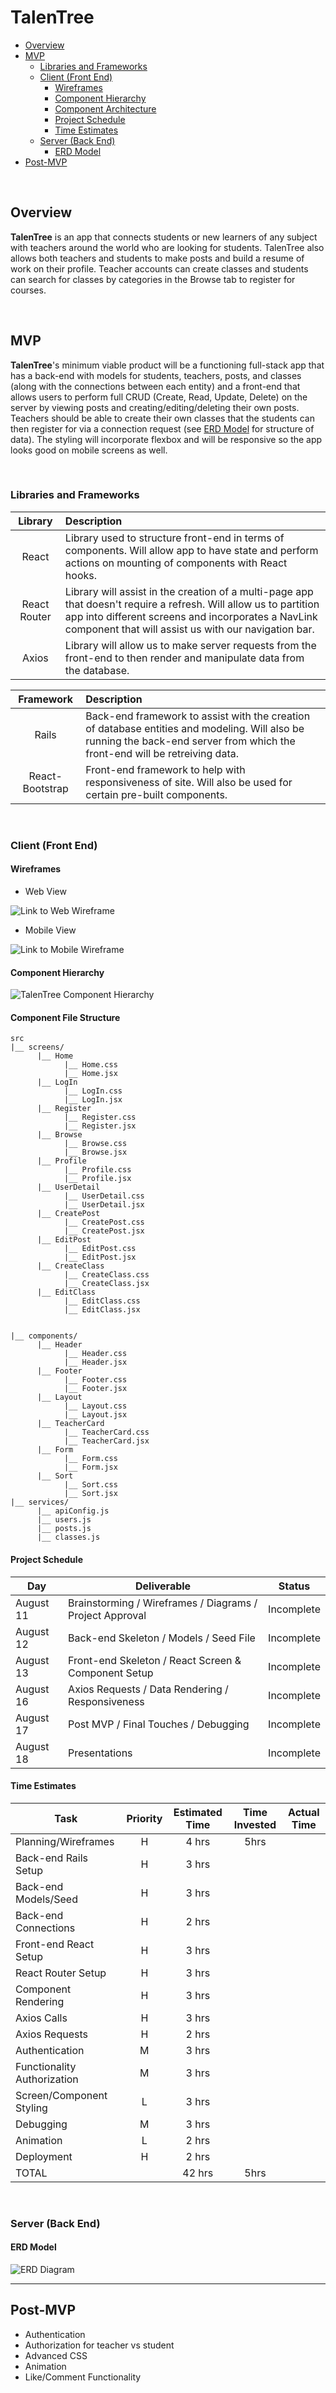 # TalenTree

- [Overview](#overview)
- [MVP](#mvp)
  - [Libraries and Frameworks](#libraries-and-frameworks)
  - [Client (Front End)](#client-front-end)
    - [Wireframes](#wireframes)
    - [Component Hierarchy](#component-hierarchy)
    - [Component Architecture](#component-architecture)
    - [Project Schedule](#project-schedule)
    - [Time Estimates](#time-estimates)
  - [Server (Back End)](#server-back-end)
    - [ERD Model](#erd-model)
- [Post-MVP](#post-mvp)

<br>

## Overview

**TalenTree** is an app that connects students or new learners of any subject with teachers around the world who are looking for students. TalenTree also allows both teachers and students to make posts and build a resume of work on their profile. Teacher accounts can create classes and students can search for classes by categories in the Browse tab to register for courses.

<br>

## MVP

**TalenTree**'s minimum viable product will be a functioning full-stack app that has a back-end with models for students, teachers, posts, and classes (along with the connections between each entity) and a front-end that allows users to perform full CRUD (Create, Read, Update, Delete) on the server by viewing posts and creating/editing/deleting their own posts. Teachers should be able to create their own classes that the students can then register for via a connection request (see [ERD Model](#erd-model) for structure of data). The styling will incorporate flexbox and will be responsive so the app looks good on mobile screens as well.

<br>

### Libraries and Frameworks

|   Library    | Description                                                                                                                                                                                                                     |
| :----------: | :------------------------------------------------------------------------------------------------------------------------------------------------------------------------------------------------------------------------------ |
|    React     | Library used to structure front-end in terms of components. Will allow app to have state and perform actions on mounting of components with React hooks.                                                                        |
| React Router | Library will assist in the creation of a multi-page app that doesn't require a refresh. Will allow us to partition app into different screens and incorporates a NavLink component that will assist us with our navigation bar. |
|    Axios     | Library will allow us to make server requests from the front-end to then render and manipulate data from the database.                                                                                                          |

|    Framework    | Description                                                                                                                                                                  |
| :-------------: | :--------------------------------------------------------------------------------------------------------------------------------------------------------------------------- |
|      Rails      | Back-end framework to assist with the creation of database entities and modeling. Will also be running the back-end server from which the front-end will be retreiving data. |
| React-Bootstrap | Front-end framework to help with responsiveness of site. Will also be used for certain pre-built components.                                                                 |

<br>

### Client (Front End)

#### Wireframes

- Web View

![Link to Web Wireframe](https://res.cloudinary.com/dszox5xnw/image/upload/v1628780513/TalenTree/talentree-web-wireframes_defhu5.png)

- Mobile View

![Link to Mobile Wireframe](https://res.cloudinary.com/dszox5xnw/image/upload/v1628780514/TalenTree/talentree-mobile-wireframes_xvccvc.png)

#### Component Hierarchy

![TalenTree Component Hierarchy](https://res.cloudinary.com/dszox5xnw/image/upload/v1628786510/TalenTree/TalenTree_2x_tlhest.png)

#### Component File Structure

```structure
src
|__ screens/
      |__ Home
            |__ Home.css
            |__ Home.jsx
      |__ LogIn
            |__ LogIn.css
            |__ LogIn.jsx
      |__ Register
            |__ Register.css
            |__ Register.jsx
      |__ Browse
            |__ Browse.css
            |__ Browse.jsx
      |__ Profile
            |__ Profile.css
            |__ Profile.jsx
      |__ UserDetail
            |__ UserDetail.css
            |__ UserDetail.jsx
      |__ CreatePost
            |__ CreatePost.css
            |__ CreatePost.jsx
      |__ EditPost
            |__ EditPost.css
            |__ EditPost.jsx
      |__ CreateClass
            |__ CreateClass.css
            |__ CreateClass.jsx
      |__ EditClass
            |__ EditClass.css
            |__ EditClass.jsx


|__ components/
      |__ Header
            |__ Header.css
            |__ Header.jsx
      |__ Footer
            |__ Footer.css
            |__ Footer.jsx
      |__ Layout
            |__ Layout.css
            |__ Layout.jsx
      |__ TeacherCard
            |__ TeacherCard.css
            |__ TeacherCard.jsx
      |__ Form
            |__ Form.css
            |__ Form.jsx
      |__ Sort
            |__ Sort.css
            |__ Sort.jsx
|__ services/
      |__ apiConfig.js
      |__ users.js
      |__ posts.js
      |__ classes.js

```

#### Project Schedule

| Day       | Deliverable                                              | Status     |
| --------- | -------------------------------------------------------- | ---------- |
| August 11 | Brainstorming / Wireframes / Diagrams / Project Approval | Incomplete |
| August 12 | Back-end Skeleton / Models / Seed File                   | Incomplete |
| August 13 | Front-end Skeleton / React Screen & Component Setup      | Incomplete |
| August 16 | Axios Requests / Data Rendering / Responsiveness         | Incomplete |
| August 17 | Post MVP / Final Touches / Debugging                     | Incomplete |
| August 18 | Presentations                                            | Incomplete |

#### Time Estimates

| Task                        | Priority | Estimated Time | Time Invested | Actual Time |
| --------------------------- | :------: | :------------: | :-----------: | :---------: |
| Planning/Wireframes         |    H     |     4 hrs      |     5hrs      |             |
| Back-end Rails Setup        |    H     |     3 hrs      |               |             |
| Back-end Models/Seed        |    H     |     3 hrs      |               |             |
| Back-end Connections        |    H     |     2 hrs      |               |             |
| Front-end React Setup       |    H     |     3 hrs      |               |             |
| React Router Setup          |    H     |     3 hrs      |               |             |
| Component Rendering         |    H     |     3 hrs      |               |             |
| Axios Calls                 |    H     |     3 hrs      |               |             |
| Axios Requests              |    H     |     2 hrs      |               |             |
| Authentication              |    M     |     3 hrs      |               |             |
| Functionality Authorization |    M     |     3 hrs      |               |             |
| Screen/Component Styling    |    L     |     3 hrs      |               |             |
| Debugging                   |    M     |     3 hrs      |               |             |
| Animation                   |    L     |     2 hrs      |               |             |
| Deployment                  |    H     |     2 hrs      |               |             |
| TOTAL                       |          |     42 hrs     |     5hrs      |             |

<br>

### Server (Back End)

#### ERD Model

![ERD Diagram](https://res.cloudinary.com/dszox5xnw/image/upload/v1628791604/TalenTree/talentree-erd_2_gkopwu.png)
<br>

---

## Post-MVP

- Authentication
- Authorization for teacher vs student
- Advanced CSS
- Animation
- Like/Comment Functionality
